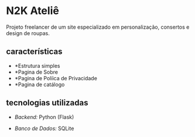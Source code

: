 # N2K Ateliê

Projeto freelancer de um site especializado em personalização, consertos e design de roupas.

## características

- *Estrutura simples
- *Pagina de Sobre
- *Pagina de Políica de Privacidade
- *Pagina de catálogo

## tecnologias utilizadas

- *Backend:* Python (Flask)

- *Banco de Dados:* SQLite
